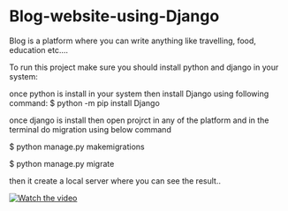 # Blog-website-using-Django
Blog is a platform where you can write anything like travelling, food, education etc....

To run this project make sure you should install python and django in your system:

once python is install in your system then install Django using following command:
$ python -m pip install Django

once django is install then open projrct in any of the platform and in the terminal do migration using below 
command

$ python manage.py makemigrations

$ python manage.py migrate

then it create a local server where you can see the result..


[![Watch the video](https://img.youtube.com/vi/YOUR_VIDEO_ID/0.jpg)](https://drive.google.com/file/d/1DMy6DRJ8B30sUfSXIvUn2l0AqwF-Ythb/view?usp=sharing)

